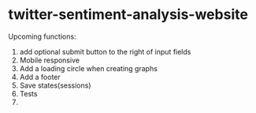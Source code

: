 # twitter-sentiment-analysis-website
Upcoming functions:
1. add optional submit button to the right of input fields 
2. Mobile responsive
3. Add a loading circle when creating graphs
4. Add a footer
5. Save states(sessions)
6. Tests
7. 
